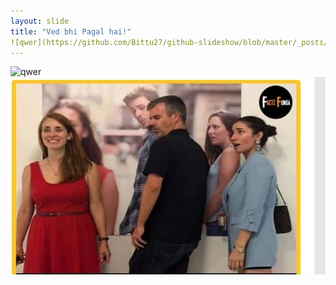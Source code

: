 ```yaml
---
layout: slide
title: "Ved bhi Pagal hai!"
![qwer](https://github.com/Bittu27/github-slideshow/blob/master/_posts/IMG-20200912-WA0017.jpg)
---
```


![qwer](Bittu27/github-slideshow/blob/master/_posts/IMG-20200912-WA0017.jpg)
![qwer](https://github.com/Bittu27/github-slideshow/blob/master/_posts/IMG-20200912-WA0017.jpg)

